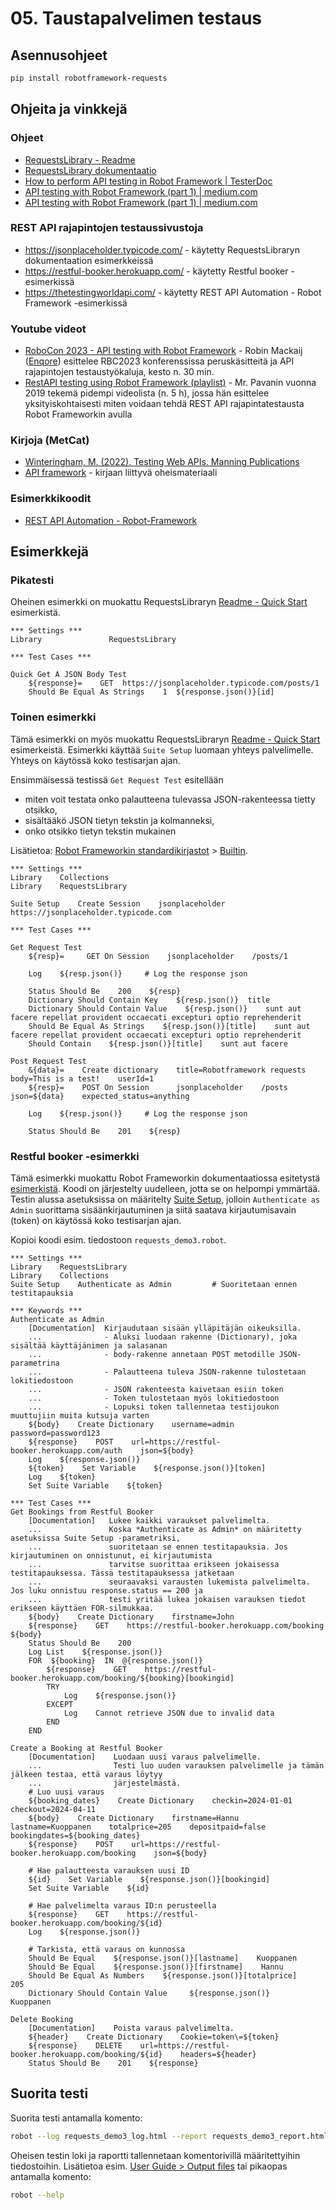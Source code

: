 # 05. Taustapalvelimen testaus

## Asennusohjeet
```bash
pip install robotframework-requests
```

## Ohjeita ja vinkkejä

### Ohjeet
- [RequestsLibrary - Readme](https://github.com/MarketSquare/robotframework-requests#readme)
- [RequestsLibrary dokumentaatio](https://marketsquare.github.io/robotframework-requests/doc/RequestsLibrary.html#library-documentation-top)
- [How to perform API testing in Robot Framework | TesterDoc](https://testersdock.com/api-testing-robot-framework/)
- [API testing with Robot Framework (part 1) | medium.com](https://fmgprado.medium.com/api-testing-with-robot-framework-part-1-997a3cb5bffe)
- [API testing with Robot Framework (part 1) | medium.com](https://fmgprado.medium.com/api-testing-with-robot-framework-part-2-a1b80eae4208)
 
### REST API rajapintojen testaussivustoja
- https://jsonplaceholder.typicode.com/ - käytetty RequestsLibraryn dokumentaation esimerkkeissä
- https://restful-booker.herokuapp.com/ - käytetty Restful booker -esimerkissä
- https://thetestingworldapi.com/ - käytetty REST API Automation - Robot Framework -esimerkissä

### Youtube videot
- [RoboCon 2023 - API testing with Robot Framework](https://youtu.be/GeJiVcLUxGY?si=3ygQkexJAu34CCWC) - Robin Mackaij ([Enqore](https://www.enqore.tech/)) esittelee RBC2023 konferenssissa peruskäsitteitä ja API rajapintojen testaustyökaluja, kesto n. 30 min.
- [RestAPI testing using Robot Framework (playlist)](https://youtube.com/playlist?list=PLUDwpEzHYYLvMLbma_Rp-6jrrpxkeH0VJ&si=H36_lMiHOq1j4gg9) - Mr. Pavanin vuonna 2019 tekemä pidempi videolista (n. 5 h), jossa hän esittelee yksityiskohtaisesti miten voidaan tehdä REST API rajapintatestausta Robot Frameworkin avulla

### Kirjoja (MetCat)
- [Winteringham, M. (2022). Testing Web APIs. Manning Publications](https://metropolia.finna.fi/Record/nelli15.25605264500041?sid=4488449508)
- [API framework](https://github.com/mwinteringham/api-framework/) - kirjaan liittyvä oheismateriaali

### Esimerkkikoodit
- [REST API Automation - Robot-Framework](https://github.com/shakir-mairaj/REST-API-Automation--Robot-Framework)

## Esimerkkejä

### Pikatesti
Oheinen esimerkki on muokattu RequestsLibraryn [Readme - Quick Start](https://github.com/MarketSquare/robotframework-requests#readme) esimerkistä.

```robotframework
*** Settings ***
Library               RequestsLibrary

*** Test Cases ***

Quick Get A JSON Body Test
    ${response}=    GET  https://jsonplaceholder.typicode.com/posts/1
    Should Be Equal As Strings    1  ${response.json()}[id]
```

### Toinen esimerkki

Tämä esimerkki on myös muokattu RequestsLibraryn [Readme - Quick Start](https://github.com/MarketSquare/robotframework-requests#readme) esimerkeistä. Esimerkki käyttää `Suite Setup` luomaan yhteys palvelimelle. Yhteys on käytössä koko testisarjan ajan.

Ensimmäisessä testissä `Get Request Test` esitellään 
- miten voit testata onko palautteena tulevassa JSON-rakenteessa tietty otsikko,
- sisältääkö JSON tietyn tekstin ja kolmanneksi,
- onko otsikko tietyn tekstin mukainen

Lisätietoa: [Robot Frameworkin standardikirjastot](https://robotframework.org/robotframework/latest/RobotFrameworkUserGuide.html#standard-libraries) > [Builtin](https://robotframework.org/robotframework/latest/libraries/BuiltIn.html).

```robotframework
*** Settings ***                                                                                       
Library    Collections                                                                                 
Library    RequestsLibrary                                                                             
                                                                                                       
Suite Setup    Create Session    jsonplaceholder    https://jsonplaceholder.typicode.com                   
                                                                                                       
*** Test Cases ***                                                                                     
                                                                                                       
Get Request Test                                                                                       
    ${resp}=     GET On Session    jsonplaceholder    /posts/1

    Log    ${resp.json()}     # Log the response json

    Status Should Be    200    ${resp}
    Dictionary Should Contain Key    ${resp.json()}  title
    Dictionary Should Contain Value    ${resp.json()}    sunt aut facere repellat provident occaecati excepturi optio reprehenderit
    Should Be Equal As Strings    ${resp.json()}[title]    sunt aut facere repellat provident occaecati excepturi optio reprehenderit                                                                             
    Should Contain    ${resp.json()}[title]    sunt aut facere
                                                                                                       
Post Request Test                                                                                      
    &{data}=    Create dictionary    title=Robotframework requests    body=This is a test!    userId=1       
    ${resp}=    POST On Session      jsonplaceholder    /posts    json=${data}    expected_status=anything     
    
    Log    ${resp.json()}     # Log the response json
                                                                                                       
    Status Should Be    201    ${resp}    
```

### Restful booker -esimerkki

Tämä esimerkki muokattu Robot Frameworkin dokumentaatiossa esitetystä [esimerkistä](https://docs.robotframework.org/docs/examples/restfulbooker). Koodi on järjestelty uudelleen, jotta se on helpompi
ymmärtää. Testin alussa asetuksissa on määritelty [Suite Setup](https://robotframework.org/robotframework/latest/RobotFrameworkUserGuide.html#suite-setup-and-teardown), jolloin `Authenticate as Admin` suorittama sisäänkirjautuminen ja siitä saatava kirjautumisavain (token) on käytössä koko testisarjan ajan.

Kopioi koodi esim. tiedostoon `requests_demo3.robot`.

```robotframework
*** Settings ***
Library    RequestsLibrary
Library    Collections
Suite Setup    Authenticate as Admin         # Suoritetaan ennen testitapauksia

*** Keywords ***
Authenticate as Admin
    [Documentation]  Kirjaudutaan sisään ylläpitäjän oikeuksilla.
    ...              - Aluksi luodaan rakenne (Dictionary), joka sisältää käyttäjänimen ja salasanan
    ...              - body-rakenne annetaan POST metodille JSON-parametrina
    ...              - Palautteena tuleva JSON-rakenne tulostetaan lokitiedostoon
    ...              - JSON rakenteesta kaivetaan esiin token
    ...              - Token tulostetaan myös lokitiedostoon
    ...              - Lopuksi token tallennetaa testijoukon muuttujiin muita kutsuja varten 
    ${body}    Create Dictionary    username=admin    password=password123
    ${response}    POST    url=https://restful-booker.herokuapp.com/auth    json=${body}
    Log    ${response.json()}
    ${token}    Set Variable    ${response.json()}[token]
    Log    ${token}
    Set Suite Variable    ${token}

*** Test Cases ***
Get Bookings from Restful Booker
    [Documentation]   Lukee kaikki varaukset palvelimelta.
    ...               Koska *Authenticate as Admin* on määritetty asetuksissa Suite Setup -parametriksi,
    ...               suoritetaan se ennen testitapauksia. Jos kirjautuminen on onnistunut, ei kirjautumista
    ...               tarvitse suorittaa erikseen jokaisessa testitapauksessa. Tässä testitapauksessa jatketaan
    ...               seuraavaksi varausten lukemista palvelimelta. Jos luku onnistuu response.status == 200 ja
    ...               testi yritää lukea jokaisen varauksen tiedot erikseen käyttäen FOR-silmukkaa.
    ${body}    Create Dictionary    firstname=John
    ${response}    GET    https://restful-booker.herokuapp.com/booking    ${body}
    Status Should Be    200
    Log List    ${response.json()}
    FOR  ${booking}  IN  @{response.json()}
        ${response}    GET    https://restful-booker.herokuapp.com/booking/${booking}[bookingid]
        TRY
            Log    ${response.json()}
        EXCEPT
            Log    Cannot retrieve JSON due to invalid data
        END
    END

Create a Booking at Restful Booker
    [Documentation]    Luodaan uusi varaus palvelimelle.
    ...                Testi luo uuden varauksen palvelimelle ja tämän jälkeen testaa, että varaus löytyy
    ...                järjestelmästä.
    # Luo uusi varaus
    ${booking_dates}    Create Dictionary    checkin=2024-01-01    checkout=2024-04-11
    ${body}    Create Dictionary    firstname=Hannu    lastname=Kuoppanen    totalprice=205    depositpaid=false    bookingdates=${booking_dates}
    ${response}    POST    url=https://restful-booker.herokuapp.com/booking    json=${body}

    # Hae palautteesta varauksen uusi ID
    ${id}    Set Variable    ${response.json()}[bookingid]
    Set Suite Variable    ${id}

    # Hae palvelimelta varaus ID:n perusteella
    ${response}    GET    https://restful-booker.herokuapp.com/booking/${id}
    Log    ${response.json()}

    # Tarkista, että varaus on kunnossa
    Should Be Equal    ${response.json()}[lastname]    Kuoppanen
    Should Be Equal    ${response.json()}[firstname]    Hannu   
    Should Be Equal As Numbers    ${response.json()}[totalprice]    205
    Dictionary Should Contain Value     ${response.json()}    Kuoppanen

Delete Booking
    [Documentation]    Poista varaus palvelimelta.
    ${header}    Create Dictionary    Cookie=token\=${token}
    ${response}    DELETE    url=https://restful-booker.herokuapp.com/booking/${id}    headers=${header}   
    Status Should Be    201    ${response}
```

## Suorita testi
Suorita testi antamalla komento:
```bash
robot --log requests_demo3_log.html --report requests_demo3_report.html requests_demo3.robot
```

Oheisen testin loki ja raportti tallennetaan komentorivillä määritettyihin tiedostoihin. Lisätietoa esim. [User Guide > Output files](https://robotframework.org/robotframework/latest/RobotFrameworkUserGuide.html#output-files) tai pikaopas antamalla komento:

```bash
robot --help
```
